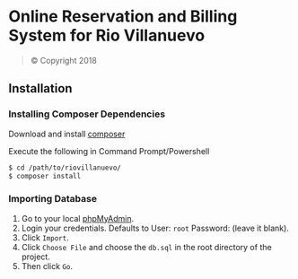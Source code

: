 # Online Reservation and Billing System for Rio Villanuevo

> © Copyright 2018

## Installation

### Installing Composer Dependencies

Download and install [composer](https://getcomposer.org/download/)

Execute the following in Command Prompt/Powershell

```sh
$ cd /path/to/riovillanuevo/
$ composer install
```

### Importing Database

1.  Go to your local [phpMyAdmin](http://localhost/phpmyadmin).
2.  Login your credentials. Defaults to User: `root` Password: (leave it blank).
3.  Click `Import`.
4.  Click `Choose File` and choose the `db.sql` in the root directory of the project.
5.  Then click `Go`.
